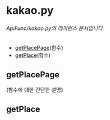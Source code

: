 # kakao.py
###### ApiFunc/kakao.py의 레퍼런스 문서입니다.
- [getPlacePage](#getplacepage)(함수)
- [getPlace](#getplace)(함수)
## getPlacePage
(함수에 대한 간단한 설명)


## getPlace
